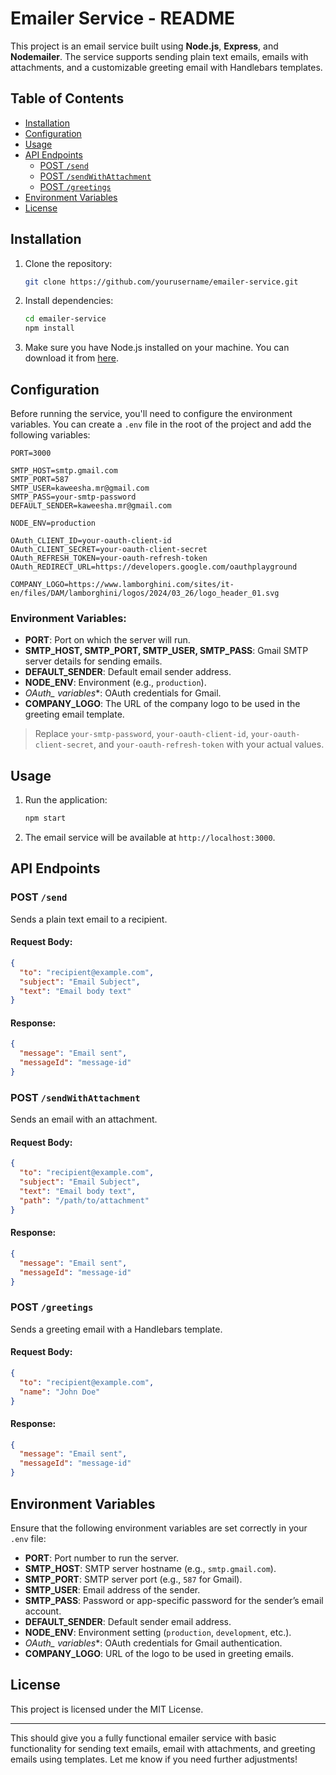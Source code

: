 # Emailer Service - README

This project is an email service built using **Node.js**, **Express**, and **Nodemailer**. The service supports sending plain text emails, emails with attachments, and a customizable greeting email with Handlebars templates.

## Table of Contents

- [Installation](#installation)
- [Configuration](#configuration)
- [Usage](#usage)
- [API Endpoints](#api-endpoints)
  - [POST `/send`](#post-send)
  - [POST `/sendWithAttachment`](#post-sendwithattachment)
  - [POST `/greetings`](#post-greetings)
- [Environment Variables](#environment-variables)
- [License](#license)

## Installation

1. Clone the repository:

   ```bash
   git clone https://github.com/yourusername/emailer-service.git
   ```

2. Install dependencies:

   ```bash
   cd emailer-service
   npm install
   ```

3. Make sure you have Node.js installed on your machine. You can download it from [here](https://nodejs.org/).

## Configuration

Before running the service, you'll need to configure the environment variables. You can create a `.env` file in the root of the project and add the following variables:

```env
PORT=3000

SMTP_HOST=smtp.gmail.com
SMTP_PORT=587
SMTP_USER=kaweesha.mr@gmail.com
SMTP_PASS=your-smtp-password
DEFAULT_SENDER=kaweesha.mr@gmail.com

NODE_ENV=production

OAuth_CLIENT_ID=your-oauth-client-id
OAuth_CLIENT_SECRET=your-oauth-client-secret
OAuth_REFRESH_TOKEN=your-oauth-refresh-token
OAuth_REDIRECT_URL=https://developers.google.com/oauthplayground

COMPANY_LOGO=https://www.lamborghini.com/sites/it-en/files/DAM/lamborghini/logos/2024/03_26/logo_header_01.svg
```

### Environment Variables:

- **PORT**: Port on which the server will run.
- **SMTP_HOST, SMTP_PORT, SMTP_USER, SMTP_PASS**: Gmail SMTP server details for sending emails.
- **DEFAULT_SENDER**: Default email sender address.
- **NODE_ENV**: Environment (e.g., `production`).
- **OAuth_* variables**: OAuth credentials for Gmail.
- **COMPANY_LOGO**: The URL of the company logo to be used in the greeting email template.

> Replace `your-smtp-password`, `your-oauth-client-id`, `your-oauth-client-secret`, and `your-oauth-refresh-token` with your actual values.

## Usage

1. Run the application:

   ```bash
   npm start
   ```

2. The email service will be available at `http://localhost:3000`.

## API Endpoints

### POST `/send`

Sends a plain text email to a recipient.

#### Request Body:

```json
{
  "to": "recipient@example.com",
  "subject": "Email Subject",
  "text": "Email body text"
}
```

#### Response:

```json
{
  "message": "Email sent",
  "messageId": "message-id"
}
```

### POST `/sendWithAttachment`

Sends an email with an attachment.

#### Request Body:

```json
{
  "to": "recipient@example.com",
  "subject": "Email Subject",
  "text": "Email body text",
  "path": "/path/to/attachment"
}
```

#### Response:

```json
{
  "message": "Email sent",
  "messageId": "message-id"
}
```

### POST `/greetings`

Sends a greeting email with a Handlebars template.

#### Request Body:

```json
{
  "to": "recipient@example.com",
  "name": "John Doe"
}
```

#### Response:

```json
{
  "message": "Email sent",
  "messageId": "message-id"
}
```

## Environment Variables

Ensure that the following environment variables are set correctly in your `.env` file:

- **PORT**: Port number to run the server.
- **SMTP_HOST**: SMTP server hostname (e.g., `smtp.gmail.com`).
- **SMTP_PORT**: SMTP server port (e.g., `587` for Gmail).
- **SMTP_USER**: Email address of the sender.
- **SMTP_PASS**: Password or app-specific password for the sender’s email account.
- **DEFAULT_SENDER**: Default sender email address.
- **NODE_ENV**: Environment setting (`production`, `development`, etc.).
- **OAuth_* variables**: OAuth credentials for Gmail authentication.
- **COMPANY_LOGO**: URL of the logo to be used in greeting emails.

## License

This project is licensed under the MIT License.

---

This should give you a fully functional emailer service with basic functionality for sending text emails, email with attachments, and greeting emails using templates. Let me know if you need further adjustments!
